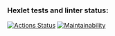### Hexlet tests and linter status:
[![Actions Status](https://github.com/Parfenix/java-project-61/actions/workflows/hexlet-check.yml/badge.svg)](https://github.com/Parfenix/java-project-61/actions)
[![Maintainability](https://api.codeclimate.com/v1/badges/9537e382a24c57c90029/maintainability)](https://codeclimate.com/github/Parfenix/java-project-61/maintainability)